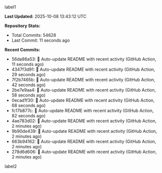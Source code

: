 
label1 
<!-- ACTIVITY_START -->
**Last Updated:** 2025-10-08 13:43:12 UTC

**Repository Stats:**
- Total Commits: 54628
- Last Commit: 11 seconds ago

**Recent Commits:**
- 56da86a53: 🤖 Auto-update README with recent activity (GitHub Action, 11 seconds ago)
- 4347f3d91: 🤖 Auto-update README with recent activity (GitHub Action, 29 seconds ago)
- 7f2b7465b: 🤖 Auto-update README with recent activity (GitHub Action, 42 seconds ago)
- 2be7e9aa4: 🤖 Auto-update README with recent activity (GitHub Action, 58 seconds ago)
- 0ecad1f30: 🤖 Auto-update README with recent activity (GitHub Action, 68 seconds ago)
- fc17b877c: 🤖 Auto-update README with recent activity (GitHub Action, 82 seconds ago)
- 4ae783d02: 🤖 Auto-update README with recent activity (GitHub Action, 2 minutes ago)
- 9b90de439: 🤖 Auto-update README with recent activity (GitHub Action, 2 minutes ago)
- 663b94162: 🤖 Auto-update README with recent activity (GitHub Action, 2 minutes ago)
- 278d6d606: 🤖 Auto-update README with recent activity (GitHub Action, 2 minutes ago)
<!-- ACTIVITY_END -->

label2
